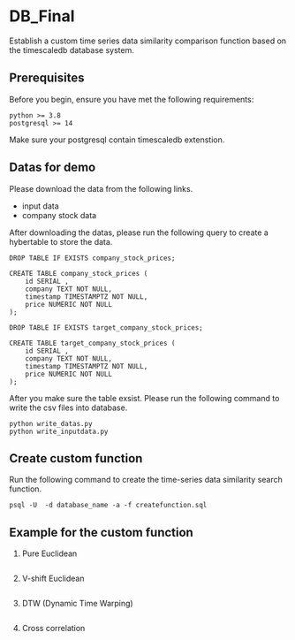 # DB_Final
Establish a custom time series data similarity comparison function based on the timescaledb database system.

## Prerequisites
Before you begin, ensure you have met the following requirements:  

<pre><code>python >= 3.8
postgresql >= 14</code></pre>
Make sure your postgresql contain timescaledb extenstion.  

## Datas for demo
Please download the data from the following links.
* input data
* company stock data  

After downloading the datas, please run the following query to create a hybertable to store the data.
<pre><code>DROP TABLE IF EXISTS company_stock_prices;

CREATE TABLE company_stock_prices (
    id SERIAL ,
    company TEXT NOT NULL,
    timestamp TIMESTAMPTZ NOT NULL,
    price NUMERIC NOT NULL
);

DROP TABLE IF EXISTS target_company_stock_prices;

CREATE TABLE target_company_stock_prices (
    id SERIAL ,
    company TEXT NOT NULL,
    timestamp TIMESTAMPTZ NOT NULL,
    price NUMERIC NOT NULL
);</code></pre>

After you make sure the table exsist. Please run the following command to write the csv files into database.
<pre><code>python write_datas.py
python write_inputdata.py</code></pre>

## Create custom function
Run the following command to create the time-series data similarity search function.
<pre><code>psql -U <username> -d database_name -a -f createfunction.sql
</code></pre>

## Example for the custom function
1. Pure Euclidean
<pre><code></code></pre>
2. V-shift Euclidean
<pre><code></code></pre>
3. DTW (Dynamic Time Warping)
<pre><code></code></pre>
4. Cross correlation
<pre><code></code></pre>
